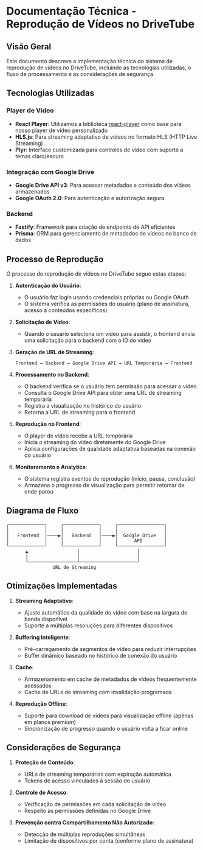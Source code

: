 # Documentação Técnica - Reprodução de Vídeos no DriveTube

## Visão Geral

Este documento descreve a implementação técnica do sistema de reprodução de vídeos no DriveTube, incluindo as tecnologias utilizadas, o fluxo de processamento e as considerações de segurança.

## Tecnologias Utilizadas

### Player de Vídeo
- **React Player**: Utilizamos a biblioteca [react-player](https://github.com/cookpete/react-player) como base para nosso player de vídeo personalizado
- **HLS.js**: Para streaming adaptativo de vídeos no formato HLS (HTTP Live Streaming)
- **Plyr**: Interface customizada para controles de vídeo com suporte a temas claro/escuro

### Integração com Google Drive
- **Google Drive API v3**: Para acessar metadados e conteúdo dos vídeos armazenados
- **Google OAuth 2.0**: Para autenticação e autorização segura

### Backend
- **Fastify**: Framework para criação de endpoints de API eficientes
- **Prisma**: ORM para gerenciamento de metadados de vídeos no banco de dados

## Processo de Reprodução

O processo de reprodução de vídeos no DriveTube segue estas etapas:

1. **Autenticação do Usuário**:
   - O usuário faz login usando credenciais próprias ou Google OAuth
   - O sistema verifica as permissões do usuário (plano de assinatura, acesso a conteúdos específicos)

2. **Solicitação de Vídeo**:
   - Quando o usuário seleciona um vídeo para assistir, o frontend envia uma solicitação para o backend com o ID do vídeo

3. **Geração de URL de Streaming**:
   ```
   Frontend → Backend → Google Drive API → URL Temporária → Frontend
   ```

4. **Processamento no Backend**:
   - O backend verifica se o usuário tem permissão para acessar o vídeo
   - Consulta o Google Drive API para obter uma URL de streaming temporária
   - Registra a visualização no histórico do usuário
   - Retorna a URL de streaming para o frontend

5. **Reprodução no Frontend**:
   - O player de vídeo recebe a URL temporária
   - Inicia o streaming do vídeo diretamente do Google Drive
   - Aplica configurações de qualidade adaptativa baseadas na conexão do usuário

6. **Monitoramento e Analytics**:
   - O sistema registra eventos de reprodução (início, pausa, conclusão)
   - Armazena o progresso de visualização para permitir retomar de onde parou

## Diagrama de Fluxo

```
┌─────────────┐     ┌─────────────┐     ┌─────────────────┐
│             │     │             │     │                 │
│   Frontend  │────▶│   Backend   │────▶│  Google Drive   │
│             │     │             │     │      API        │
└─────────────┘     └─────────────┘     └─────────────────┘
       ▲                  │                     │
       │                  │                     │
       └──────────────────┴─────────────────────┘
                 URL de Streaming
```

## Otimizações Implementadas

1. **Streaming Adaptativo**:
   - Ajuste automático da qualidade do vídeo com base na largura de banda disponível
   - Suporte a múltiplas resoluções para diferentes dispositivos

2. **Buffering Inteligente**:
   - Pré-carregamento de segmentos de vídeo para reduzir interrupções
   - Buffer dinâmico baseado no histórico de conexão do usuário

3. **Cache**:
   - Armazenamento em cache de metadados de vídeos frequentemente acessados
   - Cache de URLs de streaming com invalidação programada

4. **Reprodução Offline**:
   - Suporte para download de vídeos para visualização offline (apenas em planos premium)
   - Sincronização de progresso quando o usuário volta a ficar online

## Considerações de Segurança

1. **Proteção de Conteúdo**:
   - URLs de streaming temporárias com expiração automática
   - Tokens de acesso vinculados à sessão do usuário

2. **Controle de Acesso**:
   - Verificação de permissões em cada solicitação de vídeo
   - Respeito às permissões definidas no Google Drive

3. **Prevenção contra Compartilhamento Não Autorizado**:
   - Detecção de múltiplas reproduções simultâneas
   - Limitação de dispositivos por conta (conforme plano de assinatura)

